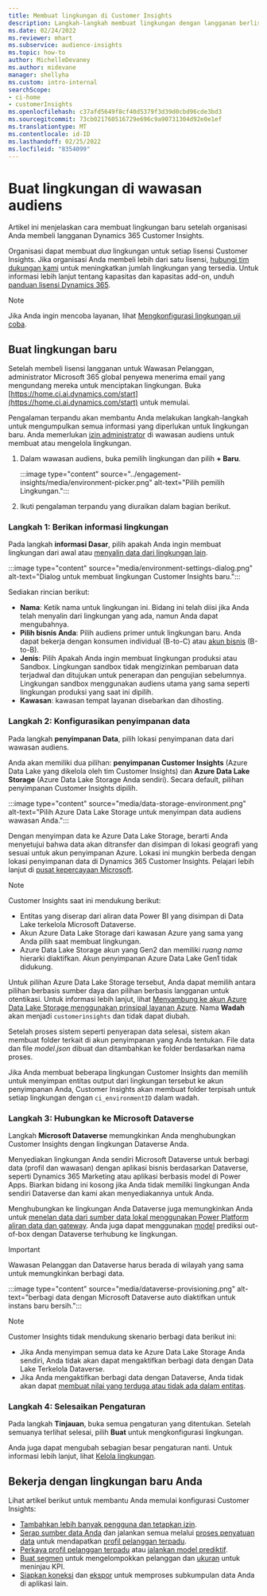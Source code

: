 ```yaml
---
title: Membuat lingkungan di Customer Insights
description: Langkah-langkah membuat lingkungan dengan langganan berlisensi untuk Dynamics 365 Customer Insights.
ms.date: 02/24/2022
ms.reviewer: mhart
ms.subservice: audience-insights
ms.topic: how-to
author: MichelleDevaney
ms.author: midevane
manager: shellyha
ms.custom: intro-internal
searchScope:
- ci-home
- customerInsights
ms.openlocfilehash: c37afd5649f8cf40d5379f3d39d0cbd96cde3bd3
ms.sourcegitcommit: 73cb021760516729e696c9a90731304d92e0e1ef
ms.translationtype: MT
ms.contentlocale: id-ID
ms.lasthandoff: 02/25/2022
ms.locfileid: "8354099"
---
```

# <a name="create-an-environment-in-audience-insights"></a>Buat lingkungan di wawasan audiens

Artikel ini menjelaskan cara membuat lingkungan baru setelah organisasi Anda membeli langganan Dynamics 365 Customer Insights. 

Organisasi dapat membuat *dua* lingkungan untuk setiap lisensi Customer Insights. Jika organisasi Anda membeli lebih dari satu lisensi, [hubungi tim dukungan kami](https://go.microsoft.com/fwlink/?linkid=2079641) untuk meningkatkan jumlah lingkungan yang tersedia. Untuk informasi lebih lanjut tentang kapasitas dan kapasitas add-on, unduh [panduan lisensi Dynamics 365](https://go.microsoft.com/fwlink/?LinkId=866544).

> [!NOTE]
> Jika Anda ingin mencoba layanan, lihat [Mengkonfigurasi lingkungan uji coba](../trial-signup.md).

## <a name="create-a-new-environment"></a>Buat lingkungan baru

Setelah membeli lisensi langganan untuk Wawasan Pelanggan, administrator Microsoft 365 global penyewa menerima email yang mengundang mereka untuk menciptakan lingkungan. Buka [https://home.ci.ai.dynamics.com/start](https://home.ci.ai.dynamics.com/start) untuk memulai. 

Pengalaman terpandu akan membantu Anda melakukan langkah-langkah untuk mengumpulkan semua informasi yang diperlukan untuk lingkungan baru. Anda memerlukan [izin administrator](permissions.md) di wawasan audiens untuk membuat atau mengelola lingkungan.

1. Dalam wawasan audiens, buka pemilih lingkungan dan pilih **+ Baru**.
  
   :::image type="content" source="../engagement-insights/media/environment-picker.png" alt-text="Pilih pemilih Lingkungan.":::

1. Ikuti pengalaman terpandu yang diuraikan dalam bagian berikut.

### <a name="step-1-provide-environment-information"></a>Langkah 1: Berikan informasi lingkungan

Pada langkah **informasi Dasar**, pilih apakah Anda ingin membuat lingkungan dari awal atau [menyalin data dari lingkungan lain](manage-environments.md#copy-the-environment-configuration).

   :::image type="content" source="media/environment-settings-dialog.png" alt-text="Dialog untuk membuat lingkungan Customer Insights baru.":::

Sediakan rincian berikut:
   - **Nama**: Ketik nama untuk lingkungan ini. Bidang ini telah diisi jika Anda telah menyalin dari lingkungan yang ada, namun Anda dapat mengubahnya.
   - **Pilih bisnis Anda**: Pilih audiens primer untuk lingkungan baru. Anda dapat bekerja dengan konsumen individual (B-to-C) atau [akun bisnis](work-with-business-accounts.md) (B-to-B).
   - **Jenis**: Pilih Apakah Anda ingin membuat lingkungan produksi atau Sandbox. Lingkungan sandbox tidak mengizinkan pembaruan data terjadwal dan ditujukan untuk penerapan dan pengujian sebelumnya. Lingkungan sandbox menggunakan audiens utama yang sama seperti lingkungan produksi yang saat ini dipilih.
   - **Kawasan**: kawasan tempat layanan disebarkan dan dihosting.

### <a name="step-2-configure-data-storage"></a>Langkah 2: Konfigurasikan penyimpanan data

Pada langkah **penyimpanan Data**, pilih lokasi penyimpanan data dari wawasan audiens.

Anda akan memiliki dua pilihan: **penyimpanan Customer Insights** (Azure Data Lake yang dikelola oleh tim Customer Insights) dan **Azure Data Lake Storage** (Azure Data Lake Storage Anda sendiri). Secara default, pilihan penyimpanan Customer Insights dipilih.

:::image type="content" source="media/data-storage-environment.png" alt-text="Pilih Azure Data Lake Storage untuk menyimpan data audiens wawasan Anda.":::

Dengan menyimpan data ke Azure Data Lake Storage, berarti Anda menyetujui bahwa data akan ditransfer dan disimpan di lokasi geografi yang sesuai untuk akun penyimpanan Azure. Lokasi ini mungkin berbeda dengan lokasi penyimpanan data di Dynamics 365 Customer Insights. Pelajari lebih lanjut di [pusat kepercayaan Microsoft](https://www.microsoft.com/trust-center).

> [!NOTE]
> Customer Insights saat ini mendukung berikut:
> - Entitas yang diserap dari aliran data Power BI yang disimpan di Data Lake terkelola Microsoft Dataverse.  
> - Akun Azure Data Lake Storage dari kawasan Azure yang sama yang Anda pilih saat membuat lingkungan.
> - Azure Data Lake Storage akun yang Gen2 dan memiliki *ruang nama* hierarki diaktifkan. Akun penyimpanan Azure Data Lake Gen1 tidak didukung.

Untuk pilihan Azure Data Lake Storage tersebut, Anda dapat memilih antara pilihan berbasis sumber daya dan pilihan berbasis langganan untuk otentikasi. Untuk informasi lebih lanjut, lihat [Menyambung ke akun Azure Data Lake Storage menggunakan prinsipal layanan Azure](connect-service-principal.md). Nama **Wadah** akan menjadi `customerinsights` dan tidak dapat diubah.

Setelah proses sistem seperti penyerapan data selesai, sistem akan membuat folder terkait di akun penyimpanan yang Anda tentukan. File data dan file *model.json* dibuat dan ditambahkan ke folder berdasarkan nama proses.

Jika Anda membuat beberapa lingkungan Customer Insights dan memilih untuk menyimpan entitas output dari lingkungan tersebut ke akun penyimpanan Anda, Customer Insights akan membuat folder terpisah untuk setiap lingkungan dengan `ci_environmentID` dalam wadah.

### <a name="step-3-connect-to-microsoft-dataverse"></a>Langkah 3: Hubungkan ke Microsoft Dataverse
   
Langkah **Microsoft Dataverse** memungkinkan Anda menghubungkan Customer Insights dengan lingkungan Dataverse Anda.

Menyediakan lingkungan Anda sendiri Microsoft Dataverse untuk berbagi data (profil dan wawasan) dengan aplikasi bisnis berdasarkan Dataverse, seperti Dynamics 365 Marketing atau aplikasi berbasis model di Power Apps. Biarkan bidang ini kosong jika Anda tidak memiliki lingkungan Anda sendiri Dataverse dan kami akan menyediakannya untuk Anda.

Menghubungkan ke lingkungan Anda Dataverse juga memungkinkan Anda untuk [menelan data dari sumber data lokal menggunakan Power Platform aliran data dan gateway](data-sources.md#add-data-from-on-premises-data-sources). Anda juga dapat menggunakan [model](predictions-overview.md?tabs=b2c#out-of-box-models) prediksi out-of-box dengan Dataverse terhubung ke lingkungan.

> [!IMPORTANT]
> Wawasan Pelanggan dan Dataverse harus berada di wilayah yang sama untuk memungkinkan berbagi data.

:::image type="content" source="media/dataverse-provisioning.png" alt-text="berbagi data dengan Microsoft Dataverse auto diaktifkan untuk instans baru bersih.":::

> [!NOTE]
> Customer Insights tidak mendukung skenario berbagi data berikut ini:
> - Jika Anda menyimpan semua data ke Azure Data Lake Storage Anda sendiri, Anda tidak akan dapat mengaktifkan berbagi data dengan Data Lake Terkelola Dataverse.
> - Jika Anda mengaktifkan berbagi data dengan Dataverse, Anda tidak akan dapat [membuat nilai yang terduga atau tidak ada dalam entitas](predictions.md).

### <a name="step-4-finalize-the-settings"></a>Langkah 4: Selesaikan Pengaturan

Pada langkah **Tinjauan**, buka semua pengaturan yang ditentukan. Setelah semuanya terlihat selesai, pilih **Buat** untuk mengkonfigurasi lingkungan. 

Anda juga dapat mengubah sebagian besar pengaturan nanti. Untuk informasi lebih lanjut, lihat [Kelola lingkungan](manage-environments.md).

## <a name="work-with-your-new-environment"></a>Bekerja dengan lingkungan baru Anda

Lihat artikel berikut untuk membantu Anda memulai konfigurasi Customer Insights: 

- [Tambahkan lebih banyak pengguna dan tetapkan izin](permissions.md).
- [Serap sumber data Anda](data-sources.md) dan jalankan semua melalui [proses penyatuan data](data-unification.md) untuk mendapatkan [profil pelanggan terpadu](customer-profiles.md).
- [Perkaya profil pelanggan terpadu](enrichment-hub.md) atau [jalankan model prediktif](predictions-overview.md).
- [Buat segmen](segments.md) untuk mengelompokkan pelanggan dan [ukuran](measures.md) untuk meninjau KPI.
- [Siapkan koneksi](connections.md) dan [ekspor](export-destinations.md) untuk memproses subkumpulan data Anda di aplikasi lain.
